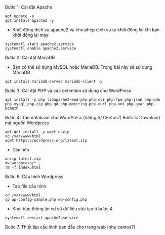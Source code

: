 Bước 1: Cài đặt Apache
```
apt update -y
apt install apache2 -y
```
- Khởi động dịch vụ apache2 và cho phép dịch vụ tự khởi động lại khi bạn khởi động lại máy
```
systemctl start apache2.service
systemctl enable apache2.service
```
Bước 2: Cài đặt MariaDB
- Bạn có thể sử dụng MySQL hoặc MariaDB. Trong bài này sẽ sử dụng MariaDB
```
apt install mariadb-server mariadb-client -y
```
Bước 3: Cài đặt PHP và các extention sử dụng cho WordPress
```
apt install -y php libapache2-mod-php php-cli php-fpm php-json php-pdo php-mysql php-zip php-gd php-mbstring php-curl php-xml php-pear php-bcmath
```
Bước 4: Tạo database cho WordPress (tương tự Centos7)
Bước 5: Download mã nguồn Wordpress
```
apt-get install -y wget unzip
cd /var/www/html
wget https://wordpress.org/latest.zip
```
- Giải nén
```
unzip latest.zip
mv wordpress/* .
rm -f index.html
```

Bước 6: Cấu hình Wordpress
- Tạo file cấu hình
```
cd /var/www/html
cp wp-config-sample.php wp-config.php
```
- Khai báo thông tin cơ sở dữ liệu vừa tạo ở bước 4
```
systemctl restart apache2.service
```
Bước 7. Thiết lập cấu hình ban đầu cho trang web (như centos7)


